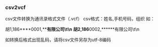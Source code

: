 ### csv2vcf

csv文件转换为通讯录格式文件（.vcf）
csv格式：姓名,手机号码，组织
如：

胡1,186****0001,******有限公司\t\n
胡2,186****0002,******有限公司\t\n

如转换后格式出现乱码，请将csv文件另存为utf-8编码

